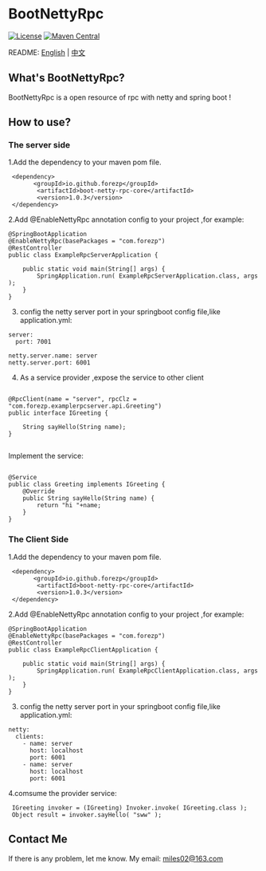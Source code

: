 # BootNettyRpc

[![License](https://img.shields.io/badge/License-Apache%202.0-blue.svg?label=license)](https://github.com/forezp/BootNettyRpc/blob/master/LICENSE)
[![Maven Central](https://img.shields.io/maven-central/v/com.nepxion/thunder.svg?label=maven%20central)](http://mvnrepository.com/artifact/io.github.forezp/boot-netty-rpc-core)



README: [English](https://github.com/forezp/BootNettyRpc/blob/master/README-en.md) | [中文](https://github.com/forezp/BootNettyRpc/blob/master/README.md)
## What's BootNettyRpc?


BootNettyRpc  is a open resource of rpc with netty and spring boot !

## How to use?


### The server side

1.Add the dependency to your maven pom file.

```
 <dependency>
       <groupId>io.github.forezp</groupId>
        <artifactId>boot-netty-rpc-core</artifactId>
        <version>1.0.3</version>
 </dependency>

```

2.Add @EnableNettyRpc annotation config to your project ,for example:

```
@SpringBootApplication
@EnableNettyRpc(basePackages = "com.forezp")
@RestController
public class ExampleRpcServerApplication {

    public static void main(String[] args) {
        SpringApplication.run( ExampleRpcServerApplication.class, args );
    }
}
```
3. config the netty server port in your  springboot config file,like application.yml:


```
server:
  port: 7001

netty.server.name: server
netty.server.port: 6001

```

4. As a service provider ,expose the service to other client

```

@RpcClient(name = "server", rpcClz = "com.forezp.examplerpcserver.api.Greeting")
public interface IGreeting {

    String sayHello(String name);
}


```

Implement the service:

```

@Service
public class Greeting implements IGreeting {
    @Override
    public String sayHello(String name) {
        return "hi "+name;
    }
}

```

### The Client Side


1.Add the dependency to your maven pom file.

```
 <dependency>
       <groupId>io.github.forezp</groupId>
        <artifactId>boot-netty-rpc-core</artifactId>
        <version>1.0.3</version>
 </dependency>

```

2.Add @EnableNettyRpc annotation config to your project ,for example:

```
@SpringBootApplication
@EnableNettyRpc(basePackages = "com.forezp")
@RestController
public class ExampleRpcClientApplication {

    public static void main(String[] args) {
        SpringApplication.run( ExampleRpcClientApplication.class, args );
    }
}
```

3. config the netty server port in your  springboot config file,like application.yml:


```
netty:
  clients:
    - name: server
      host: localhost
      port: 6001
    - name: server
      host: localhost
      port: 6001

```

4.comsume the provider service:

```
 IGreeting invoker = (IGreeting) Invoker.invoke( IGreeting.class );
 Object result = invoker.sayHello( "sww" );
```

## Contact Me

If there is any problem, let me know. My email: miles02@163.com
